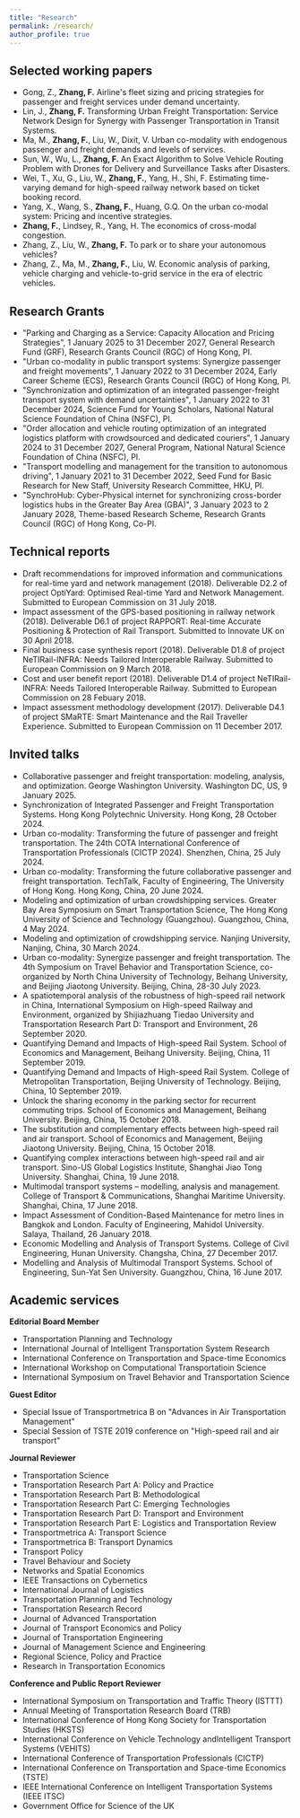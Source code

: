 ```yaml
---
title: "Research"
permalink: /research/
author_profile: true
---
```


Selected working papers
------------
* Gong, Z., **Zhang, F.** Airline's fleet sizing and pricing strategies for passenger and freight services under demand uncertainty.
* Lin, J., **Zhang, F.** Transforming Urban Freight Transportation: Service Network Design for Synergy with Passenger Transportation in Transit Systems.
* Ma, M., **Zhang, F.**, Liu, W., Dixit, V. Urban co-modality with endogenous passenger and freight demands and levels of services.
* Sun, W., Wu, L., **Zhang, F.** An Exact Algorithm to Solve Vehicle Routing Problem with Drones for Delivery and Surveillance Tasks after Disasters.
* Wei, T., Xu, G., Liu, W., **Zhang, F.**, Yang, H., Shi, F. Estimating time-varying demand for high-speed railway network based on ticket booking record.
* Yang, X., Wang, S., **Zhang, F.**, Huang, G.Q. On the urban co-modal system: Pricing and incentive strategies.
* **Zhang, F.**, Lindsey, R., Yang, H. The economics of cross-modal congestion.
* Zhang, Z., Liu, W., **Zhang, F.** To park or to share your autonomous vehicles?
* Zhang, Z., Ma, M., **Zhang, F.**, Liu, W. Economic analysis of parking, vehicle charging and vehicle-to-grid service in the era of electric vehicles.

Research Grants
------------
* "Parking and Charging as a Service: Capacity Allocation and Pricing Strategies", 1 January 2025 to 31 December 2027, General Research Fund (GRF), Research Grants Council (RGC) of Hong Kong, PI.
* "Urban co-modality in public transport systems: Synergize passenger and freight movements", 1 January 2022 to 31 December 2024, Early Career Scheme (ECS), Research Grants Council (RGC) of Hong Kong, PI.
* "Synchronization and optimization of an integrated passenger-freight transport system with demand uncertainties", 1 January 2022 to 31 December 2024, Science Fund for Young Scholars, National Natural Science Foundation of China (NSFC), PI.
* "Order allocation and vehicle routing optimization of an integrated logistics platform with crowdsourced and dedicated couriers", 1 January 2024 to 31 December 2027, General Program, National Natural Science Foundation of China (NSFC), PI.
* "Transport modelling and management for the transition to autonomous driving", 1 January 2021 to 31 December 2022, Seed Fund for Basic Research for New Staff, University Research Committee, HKU, PI.
* "SynchroHub: Cyber-Physical internet for synchronizing cross-border logistics hubs in the Greater Bay Area (GBA)", 3 January 2023 to 2 January 2028, Theme-based Research Scheme, Research Grants Council (RGC) of Hong Kong, Co-PI.

Technical reports
------------
* Draft recommendations for improved information and communications for real-time yard and network management (2018). Deliverable D2.2 of project OptiYard: Optimised Real-time Yard and Network Management. Submitted to European Commission on 31 July 2018.
* Impact assessment of the GPS-based positioning in railway network (2018). Deliverable D6.1 of project RAPPORT: Real-time Accurate Positioning & Protection of Rail Transport. Submitted to Innovate UK on 30 April 2018.
* Final business case synthesis report (2018). Deliverable D1.8 of project NeTIRail-INFRA: Needs Tailored Interoperable Railway. Submitted to European Commission on 9 March 2018.
* Cost and user benefit report (2018). Deliverable D1.4 of project NeTIRail-INFRA: Needs Tailored Interoperable Railway. Submitted to European Commission on 28 Febuary 2018.
* Impact assessment methodology development (2017). Deliverable D4.1 of project SMaRTE: Smart Maintenance and the Rail Traveller Experience. Submitted to European Commission on 11 December 2017.

Invited talks
------------
* Collaborative passenger and freight transportation: modeling, analysis, and optimization. George Washington University. Washington DC, US, 9 January 2025.
* Synchronization of Integrated Passenger and Freight Transportation Systems. Hong Kong Polytechnic University. Hong Kong, 28 October 2024.
* Urban co-modality: Transforming the future of passenger and freight transportation. The 24th COTA International Conference of Transportation Professionals (CICTP 2024). Shenzhen, China, 25 July 2024.
* Urban co-modality: Transforming the future collaborative passenger and freight transportation. TechTalk, Faculty of Engineering, The University of Hong Kong. Hong Kong, China, 20 June 2024.
* Modeling and optimization of urban crowdshipping services. Greater Bay Area Symposium on Smart Transportation Science, The Hong Kong University of Science and Technology (Guangzhou). Guangzhou, China, 4 May 2024.
* Modeling and optimization of crowdshipping service. Nanjing University, Nanjing, China, 30 March 2024.
* Urban co-modality: Synergize passenger and freight transportation. The 4th Symposium on Travel Behavior and Transportation Science, co-organized by North China University of Technology, Beihang University, and Beijing Jiaotong University. Beijing, China, 28-30 July 2023.
* A spatiotemporal analysis of the robustness of high-speed rail network in China, International Symposium on High-speed Railway and Environment, organized by Shijiazhuang Tiedao University and Transportation Research Part D: Transport and Environment, 26 September 2020.
* Quantifying Demand and Impacts of High-speed Rail System. School of Economics and Management, Beihang University. Beijing, China, 11 September 2019.
* Quantifying Demand and Impacts of High-speed Rail System. College of Metropolitan Transportation, Beijing University of Technology. Beijing, China, 10 September 2019.
* Unlock the sharing economy in the parking sector for recurrent commuting trips. School of Economics and Management, Beihang University. Beijing, China, 15 October 2018.
* The substitution and complementary effects between high-speed rail and air transport. School of Economics and Management, Beijing Jiaotong University. Beijing, China, 15 October 2018.
* Quantifying complex interactions between high-speed rail and air transport. Sino-US Global Logistics Institute, Shanghai Jiao Tong University. Shanghai, China, 19 June 2018.
* Multimodal transport systems – modelling, analysis and management. College of Transport & Communications, Shanghai Maritime University. Shanghai, China, 17 June 2018.
* Impact Assessment of Condition-Based Maintenance for metro lines in Bangkok and London. Faculty of Engineering, Mahidol University. Salaya, Thailand, 26 January 2018.
* Economic Modelling and Analysis of Transport Systems. College of Civil Engineering, Hunan University. Changsha, China, 27 December 2017.
* Modelling and Analysis of Multimodal Transport Systems. School of Engineering, Sun-Yat Sen University. Guangzhou, China, 16 June 2017.

Academic services
-------------
**Editorial Board Member**

* Transportation Planning and Technology
* International Journal of Intelligent Transportation System Research
* International Conference on Transportation and Space-time Economics
* International Workshop on Computational Transportatioin Science
* International Symposium on Travel Behavior and Transportation Science

**Guest Editor**

* Special Issue of Transportmetrica B on "Advances in Air Transportation Management"
* Special Session of TSTE 2019 conference on "High-speed rail and air transport"

**Journal Reviewer**

* Transportation Science
* Transportation Research Part A: Policy and Practice
* Transportation Research Part B: Methodological
* Transportation Research Part C: Emerging Technologies
* Transportation Research Part D: Transport and Environment
* Transportation Research Part E: Logistics and Transportation Review
* Transportmetrica A: Transport Science
* Transportmetrica B: Transport Dynamics
* Transport Policy
* Travel Behaviour and Society
* Networks and Spatial Economics
* IEEE Transactions on Cybernetics
* International Journal of Logistics
* Transportation Planning and Technology
* Transportation Research Record
* Journal of Advanced Transportation
* Journal of Transport Economics and Policy 
* Journal of Transportation Engineering
* Journal of Management Science and Engineering
* Regional Science, Policy and Practice
* Research in Transportation Economics

**Conference and Public Report Reviewer**

* International Symposium on Transportation and Traffic Theory (ISTTT)
* Annual Meeting of Transportation Research Board (TRB)
* International Conference of Hong Kong Society for Transportation Studies (HKSTS)
* International Conference on Vehicle Technology andIntelligent Transport Systems (VEHITS)
* International Conference of Transportation Professionals (CICTP)
* International Conference on Transportation and Space-time Economics (TSTE)
* IEEE International Conference on Intelligent Transportation Systems (IEEE ITSC)
* Government Office for Science of the UK
